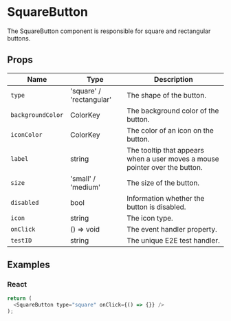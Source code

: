 # SquareButton

The SquareButton component is responsible for square and rectangular buttons.

## Props

| Name | Type | Description |
|-------------| ------------- | ----- |
| `type` | 'square' / 'rectangular' | The shape of the button. |
| `backgroundColor` | ColorKey | The background color of the button. |
| `iconColor` | ColorKey | The color of an icon on the button. |
| `label` | string | The tooltip that appears when a user moves a mouse pointer over the button. |
| `size` | 'small' / 'medium' | The size of the button. |
| `disabled` | bool | Information whether the button is disabled. |
| `icon` | string | The icon type. |
| `onClick` | () => void | The event handler property. |
| `testID` | string | The unique E2E test handler. |

## Examples

### React

```javascript
return (
  <SquareButton type="square" onClick={() => {}} />
);
```
